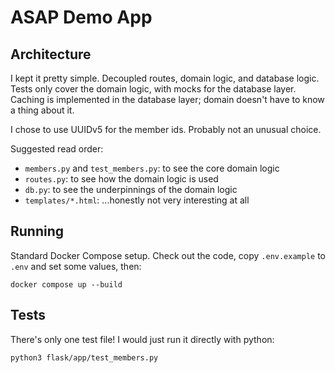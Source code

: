 # ASAP Demo App

## Architecture

I kept it pretty simple. Decoupled routes, domain logic, and database logic.
Tests only cover the domain logic, with mocks for the database layer. Caching is
implemented in the database layer; domain doesn't have to know a thing about it.

I chose to use UUIDv5 for the member ids. Probably not an unusual choice.

Suggested read order:

* `members.py` and `test_members.py`: to see the core domain logic
* `routes.py`: to see how the domain logic is used
* `db.py`: to see the underpinnings of the domain logic
* `templates/*.html`: ...honestly not very interesting at all

## Running

Standard Docker Compose setup. Check out the code, copy `.env.example` to `.env`
and set some values, then:

```
docker compose up --build
```

## Tests

There's only one test file! I would just run it directly with python:

```
python3 flask/app/test_members.py
```
